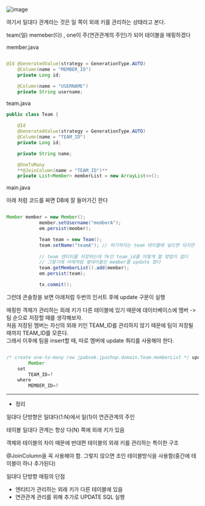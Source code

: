 ![image](https://user-images.githubusercontent.com/78454649/152972708-104e25d7-9bd8-433d-80b5-67814816d861.png)

여기서 일대다 관계라는 것은 일 쪽이 외래 키를 관리하는 상태라고 본다.

team(일) memeber(다) , one이 주(연관관계의 주인)가 되어 테이블을 매핑하겠다

member.java

```java

@Id @GeneratedValue(strategy = GenerationType.AUTO)
    @Column(name = "MEMBER_ID")
    private Long id;

    @Column(name = "USERNAME")
    private String username;

```

team.java

```java
public class Team {

    @Id
    @GeneratedValue(strategy = GenerationType.AUTO)
    @Column(name = "TEAM_ID")
    private Long id;

    private String name;

    @OneToMany
    **@JoinColumn(name = "TEAM_ID")**
    private List<Member> memberList = new ArrayList<>();

```

main.java

아래 처럼 코드를 짜면 DB에 잘 들어가긴 한다

```java

Member member = new Member();
            member.setUsername("memberA");
            em.persist(member);

            Team team = new Team();
            team.setName("teamA"); // 여기까지는 team 테이블에 넣으면 되지만 
            
            // team 엔티티를 저장하는데 fk인 team_id를 어떻게 할 방법이 없다
            // 그렇기에 아래처럼 옆테이블인 member를 update 쳤다
            team.getMemberList().add(member); 
            em.persist(team);

            tx.commit();
```

그런데 콘솔창을 보면 아래처럼 두번의 인서트 후에 update 구문이 실행

매핑한 객체가 관리하는 외래 키가 다른 테이블에 있기 때문에 데이터베이스에 멤버 -> 팀 순으로 저장할 때를 생각해보자. <br/>
처음 저장된 멤버는 자신의 외래 키인 TEAM_ID를 관리하지 않기 때문에 팀이 저장될 때까지 TEAM_ID를 모른다. <br/>
그래서 이후에 팀을 insert할 때, 따로 멤버에 update 쿼리를 사용해야 한다. <br/>

```java

/* create one-to-many row jpabook.jpashop.domain.Team.memberList */ update
        Member 
    set
        TEAM_ID=? 
    where
        MEMBER_ID=?

```
--- 

- 정리

일대다 단방향은 일대다(1:N)에서 일(1)이 연관관계의 주인

테이블 일대다 관계는 항상 다(N) 쪽에 외래 키가 있음

객체와 테이블의 차이 때문에 반대편 테이블의 외래 키를 관리하는 특이한 구조

@JoinColumn을 꼭 사용해야 함. 그렇지 않으면 조인 테이블방식을 사용함(중간에 테이블이 하나 추가된다)


일대다 단방향 매핑의 단점
* 엔티티가 관리하는 외래 키가 다른 테이블에 있음
* 연관관계 관리를 위해 추가로 UPDATE SQL 실행
